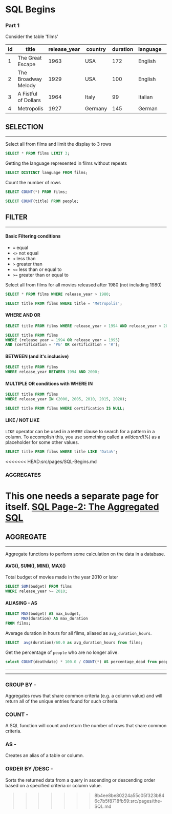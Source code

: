 # SQL Begins 
### Part 1

Consider the table 'films'

| id   | title                | release_year | country | duration | language | certification | gross   | budget  |
| ---- | -------------------- | ------------ | ------- | -------- | -------- | ------------- | ------- | ------- |
| 1    | The Great Escape     | 1963         | USA     | 172      | English  | Approved      | null    | 4000000 |
| 2    | The Broadway Melody  | 1929         | USA     | 100      | English  | Passed        | 2808000 | 379000  |
| 3    | A Fistful of Dollars | 1964         | Italy   | 99       | Italian  | R             | 3500000 | 200000  |
| 4    | Metropolis           | 1927         | Germany | 145      | German   | Not Rated     | 26435   | 6000000 |

## SELECTION
---

Select all from films and limit the display to 3 rows
```sql
SELECT * FROM films LIMIT 3;
```

Getting the language represented in films without repeats

```sql
SELECT DISTINCT language FROM films;
```

Count the number of rows 

```sql
SELECT COUNT(*) FROM films;

SELECT COUNT(title) FROM people;
```

## FILTER
---


#### Basic Filtering conditions

- `=` equal 
- `<>` not equal
- `<` less than
- `>` greater than
- `<=` less than or equal to
- `>=` greater than or equal to

Select all from films for all movies released after 1980 (not including 1980)

```sql
SELECT * FROM films WHERE release_year > 1980;

SELECT title FROM films WHERE title = 'Metropolis';
```

#### WHERE AND OR
```sql
SELECT title FROM films WHERE release_year > 1994 AND release_year < 2000;

SELECT title FROM films 
WHERE (release_year = 1994 OR release_year = 1995)
AND (certification = 'PG' OR certification = 'R');
```

#### BETWEEN (and it's inclusive)
```sql
SELECT title FROM films
WHERE release_year BETWEEN 1994 AND 2000; 
```

#### MULTIPLE OR conditions with WHERE IN
```sql
SELECT title FROM films
WHERE release_year IN (2000, 2005, 2010, 2015, 2020);

SELECT title FROM films WHERE certification IS NULL;
```

#### LIKE / NOT LIKE
`LIKE` operator can be used in a `WHERE` clause to search for a pattern in a column. To accomplish this, you use something called a *wildcard*(%) as a placeholder for some other values.

```sql
SELECT title FROM films WHERE title LIKE 'Data%';
```


<<<<<<< HEAD:src/pages/SQL-Begins.md
### AGGREGATES
This one needs a separate page for itself. [SQL Page-2: The Aggregated SQL](tthe-Aggregated-SQL.md)
=======
## AGGREGATE
---

Aggregate functions to perform some calculation on the data in a database.

#### AVG(), SUM(), MIN(), MAX()

Total budget of movies made in the year 2010 or later

```sql
SELECT SUM(budget) FROM films
WHERE release_year >= 2010;
```

#### ALIASING - AS

```sql
SELECT MAX(budget) AS max_budget,
       MAX(duration) AS max_duration
FROM films;
```


Average duration in hours for all films, aliased as `avg_duration_hours`.
```sql
SELECT  avg(duration)/60.0 as avg_duration_hours from films;
```

Get the percentage of `people` who are no longer alive. 
```sql
select COUNT(deathdate) * 100.0 / COUNT(*) AS percentage_dead from people;
```
___
___

   ### GROUP BY - 
   Aggregates rows that share common criteria (e.g. a column value) and will return all of the unique entries found for such criteria.

   ### COUNT -
   A SQL function will count and return the number of rows that share common criteria.

   ### AS -
   Creates an alias of a table or column.
   
   ### ORDER BY /DESC -
   Sorts the returned data from a query in ascending or descending order based on a specified criteria or column value.
>>>>>>> 8b4ee8be80224a55c05f323b846c7b5f8718fb59:src/pages/the-SQL.md
